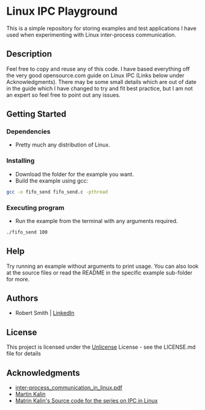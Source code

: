 # Linux IPC Playground

This is a simple repository for storing examples and test applications I have used when experimenting with Linux inter-process communication.

## Description

Feel free to copy and reuse any of this code. I have based everything off the very good opensource.com guide on Linux IPC (Links below under Acknowledgments). There may be some small details which are out of date in the guide which I have changed to try and fit best practice, but I am not an expert so feel free to point out any issues.

## Getting Started

### Dependencies

* Pretty much any distribution of Linux.

### Installing

* Download the folder for the example you want.
* Build the example using gcc:
```bash
gcc -o fifo_send fifo_send.c -pthread
```

### Executing program

* Run the example from the terminal with any arguments required.
```bash
./fifo_send 100
```

## Help

Try running an example without arguments to print usage.
You can also look at the source files or read the README in the specific example sub-folder for more.

## Authors

* Robert Smith | 
[LinkedIn](https://www.linkedin.com/in/engineerrobertsmith?lipi=urn%3Ali%3Apage%3Ad_flagship3_profile_view_base_contact_details%3BSqaEIr%2FISwqf0CrgCsD2Kw%3D%3D)

## License

This project is licensed under the [Unlicense](https://unlicense.org/) License - see the LICENSE.md file for details

## Acknowledgments

* [inter-process_communication_in_linux.pdf](https://opensource.com/sites/default/files/gated-content/inter-process_communication_in_linux.pdf)
* [Martin Kalin](https://condor.depaul.edu/mkalin/)
* [Matrin Kalin's Source code for the series on IPC in Linux](https://condor.depaul.edu/mkalin/ipcCode.zip)